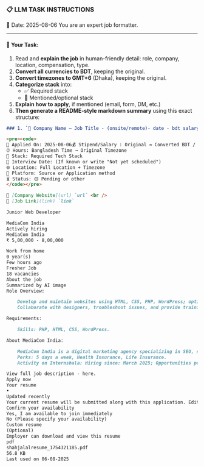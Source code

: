 ### 📋 LLM TASK INSTRUCTIONS

📅 Date: 2025-08-06
You are an expert job formatter.

---

#### 🔧 Your Task:

1. Read and **explain the job** in human-friendly detail: role, company, location, compensation, type.
2. **Convert all currencies to BDT**, keeping the original.
3. **Convert timezones to GMT+6** (Dhaka), keeping the original.
4. **Categorize stack** into:
   - ✅ Required stack
   - 🔧 Mentioned/optional stack
5. **Explain how to apply**, if mentioned (email, form, DM, etc.)
6. **Then generate a README-style markdown summary** using this exact structure:

```markdown
### 1. `🏢 Company Name — Job Title - (onsite/remote)- date - bdt salary`

<pre><code>
📅 Applied On: 2025-08-06💰 Stipend/Salary : Original ≈ Converted BDT / Monthly
⏰ Hours: Bangladesh Time → Original Timezone
🧰 Stack: Required Tech Stack
📆 Interview Date: (If known or write "Not yet scheduled")
🌐 Location: Full Location + Timezone
🧭 Platform: Source or Application method
⏳ Status: 🟡 Pending or other
</code></pre>

🔗 [Company Website](url) `url` <br />
🔗 [Job Link](link) `link`

Junior Web Developer

MediaCom India
Actively hiring
MediaCom India
₹ 5,00,000 - 8,00,000

Work from home
0 year(s)
Few hours ago
Fresher Job
18 vacancies
About the job
Summarized by AI image
Role Overview:

    Develop and maintain websites using HTML, CSS, PHP, WordPress; optimize speed and implement SEO strategies.
    Collaborate with designers, troubleshoot issues, and provide training on website functionality.

Requirements:

    Skills: PHP, HTML, CSS, WordPress.

About MediaCom India:

    MediaCom India is a digital marketing agency specializing in SEO, social media, content, advertising, and data-driven strategies.
    Perks: 5 days a week, Health Insurance, Life Insurance.
    Activity on Internshala: Hiring since: March 2025; Opportunities posted: 223; Candidates hired: 2.

View full job description - here.
Apply now
Your resume
•
Updated recently
Your current resume will be submitted along with this application. Edit resume
Confirm your availability
Yes, I am available to join immediately
No (Please specify your availability)
Custom resume
(Optional)
Employer can download and view this resume
pdf
shahjalalresume_1754321185.pdf
56.8 KB
Last used on 06-08-2025
```

